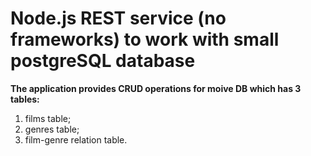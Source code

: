 # Node.js REST service (no frameworks) to work with small postgreSQL database

**The application provides CRUD operations for moive DB which has 3 tables:**

1.  films table;
2.  genres table;
3.  film-genre relation table.